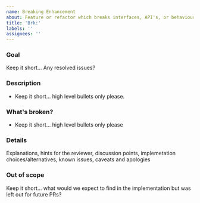 ```yaml
---
name: Breaking Enhancement
about: Feature or refactor which breaks interfaces, API's, or behaviour
title: 'Brk:'
labels: ''
assignees: ''
---
```

### Goal
Keep it short... Any resolved issues?

### Description
* Keep it short... high level bullets only please.

### What's broken?
* Keep it short... high level bullets only please 

### Details
Explanations, hints for the reviewer, discussion points, implemetation choices/alternatives, known issues, caveats and apologies

### Out of scope
Keep it short... what would we expect to find in the implementation but was left out for future PRs?
